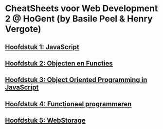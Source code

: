 # CheatSheets voor Web Development 2 @ HoGent (by Basile Peel & Henry Vergote)
## [Hoofdstuk 1: JavaScript](Hoofdstuk_1.md)
## [Hoofdstuk 2: Objecten en Functies](hoofdstuk_2.md)
## [Hoofdstuk 3: Object Oriented Programming in JavaScript](Hoofdstuk_3.md)
## [Hoofdstuk 4: Functioneel programmeren](Hoofdstuk_4.md)
## [Hoofdstuk 5: WebStorage](Hoofdstuk_5.md)

